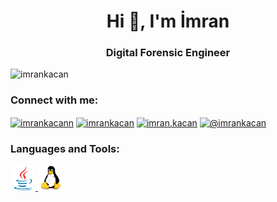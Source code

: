 <h1 align="center">Hi 👋, I'm İmran</h1>
<h3 align="center">Digital Forensic Engineer</h3>

<p align="left"> <img src="https://komarev.com/ghpvc/?username=imrankacan&label=Profile%20views&color=0e75b6&style=flat" alt="imrankacan" /> </p>

<h3 align="left">Connect with me:</h3>
<p align="left">
<a href="https://twitter.com/imrankacann" target="blank"><img align="center" src="https://raw.githubusercontent.com/rahuldkjain/github-profile-readme-generator/master/src/images/icons/Social/twitter.svg" alt="imrankacann" height="30" width="40" /></a>
<a href="https://linkedin.com/in/imrankacan" target="blank"><img align="center" src="https://raw.githubusercontent.com/rahuldkjain/github-profile-readme-generator/master/src/images/icons/Social/linked-in-alt.svg" alt="imrankacan" height="30" width="40" /></a>
<a href="https://instagram.com/imran.kacan" target="blank"><img align="center" src="https://raw.githubusercontent.com/rahuldkjain/github-profile-readme-generator/master/src/images/icons/Social/instagram.svg" alt="imran.kacan" height="30" width="40" /></a>
<a href="https://medium.com/@imrankacan" target="blank"><img align="center" src="https://raw.githubusercontent.com/rahuldkjain/github-profile-readme-generator/master/src/images/icons/Social/medium.svg" alt="@imrankacan" height="30" width="40" /></a>
</p>

<h3 align="left">Languages and Tools:</h3>
<p align="left"> <a href="https://www.java.com" target="_blank" rel="noreferrer"> <img src="https://raw.githubusercontent.com/devicons/devicon/master/icons/java/java-original.svg" alt="java" width="40" height="40"/> </a> <a href="https://www.linux.org/" target="_blank" rel="noreferrer"> <img src="https://raw.githubusercontent.com/devicons/devicon/master/icons/linux/linux-original.svg" alt="linux" width="40" height="40"/> </a> </p>
